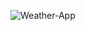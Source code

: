 ![Weather-App](https://github.com/adityapotode/Weather_App.github.io/assets/141211755/bbfb0292-3f79-45da-961a-5718c61a03a7)
